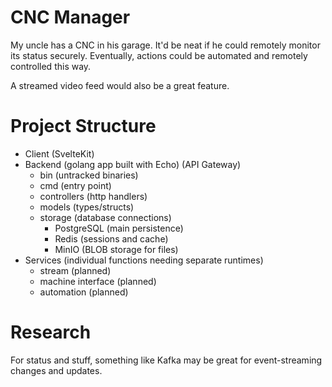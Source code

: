 # CNC Manager

My uncle has a CNC in his garage. It'd be neat if he could remotely monitor its status securely. Eventually, actions could be automated and remotely controlled this way.

A streamed video feed would also be a great feature.

# Project Structure

- Client (SvelteKit)
- Backend (golang app built with Echo) (API Gateway)
  - bin (untracked binaries)
  - cmd (entry point)
  - controllers (http handlers)
  - models (types/structs)
  - storage (database connections)
    - PostgreSQL (main persistence)
    - Redis (sessions and cache)
    - MinIO (BLOB storage for files)
- Services (individual functions needing separate runtimes)
  - stream (planned)
  - machine interface (planned)
  - automation (planned)

# Research

For status and stuff, something like Kafka may be great for event-streaming changes and updates.
